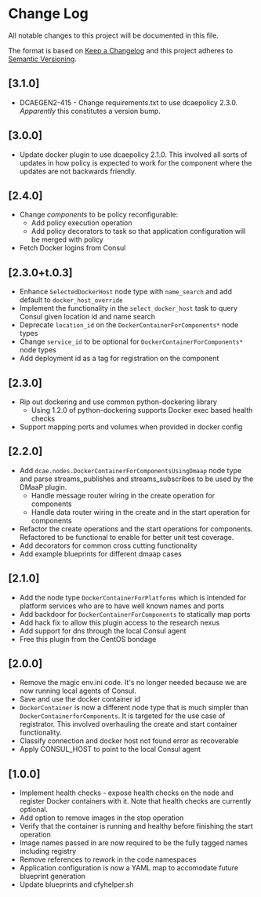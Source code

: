 # Change Log

All notable changes to this project will be documented in this file.

The format is based on [Keep a Changelog](http://keepachangelog.com/) 
and this project adheres to [Semantic Versioning](http://semver.org/).

## [3.1.0]

* DCAEGEN2-415 - Change requirements.txt to use dcaepolicy 2.3.0. *Apparently* this constitutes a version bump.

## [3.0.0]

* Update docker plugin to use dcaepolicy 2.1.0.  This involved all sorts of updates in how policy is expected to work for the component where the updates are not backwards friendly.

## [2.4.0]

* Change *components* to be policy reconfigurable:
    - Add policy execution operation
    - Add policy decorators to task so that application configuration will be merged with policy
* Fetch Docker logins from Consul

## [2.3.0+t.0.3]

* Enhance `SelectedDockerHost` node type with `name_search` and add default to `docker_host_override`
* Implement the functionality in the `select_docker_host` task to query Consul given location id and name search
* Deprecate `location_id` on the `DockerContainerForComponents*` node types
* Change `service_id` to be optional for `DockerContainerForComponents*` node types
* Add deployment id as a tag for registration on the component

## [2.3.0]

* Rip out dockering and use common python-dockering library
    - Using 1.2.0 of python-dockering supports Docker exec based health checks
* Support mapping ports and volumes when provided in docker config

## [2.2.0]

* Add `dcae.nodes.DockerContainerForComponentsUsingDmaap` node type and parse streams_publishes and streams_subscribes to be used by the DMaaP plugin.
    - Handle message router wiring in the create operation for components
    - Handle data router wiring in the create and in the start operation for components
* Refactor the create operations and the start operations for components. Refactored to be functional to enable for better unit test coverage.
* Add decorators for common cross cutting functionality
* Add example blueprints for different dmaap cases

## [2.1.0]

* Add the node type `DockerContainerForPlatforms` which is intended for platform services who are to have well known names and ports
* Add backdoor for `DockerContainerForComponents` to statically map ports
* Add hack fix to allow this plugin access to the research nexus
* Add support for dns through the local Consul agent
* Free this plugin from the CentOS bondage

## [2.0.0]

* Remove the magic env.ini code.  It's no longer needed because we are now running local agents of Consul.
* Save and use the docker container id
* `DockerContainer` is now a different node type that is much simpler than `DockerContainerforComponents`.  It is targeted for the use case of registrator.  This involved overhauling the create and start container functionality.
* Classify connection and docker host not found error as recoverable
* Apply CONSUL_HOST to point to the local Consul agent

## [1.0.0]

* Implement health checks - expose health checks on the node and register Docker containers with it.  Note that health checks are currently optional.
* Add option to remove images in the stop operation
* Verify that the container is running and healthy before finishing the start operation
* Image names passed in are now required to be the fully tagged names including registry
* Remove references to rework in the code namespaces
* Application configuration is now a YAML map to accomodate future blueprint generation
* Update blueprints and cfyhelper.sh 
